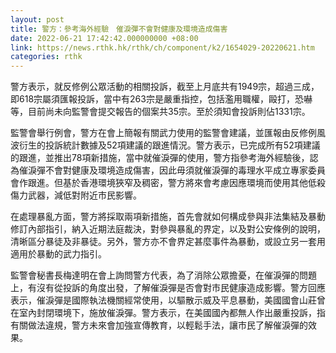 ```yaml
---
layout: post
title: 警方：參考海外經驗　催淚彈不會對健康及環境造成傷害
date: 2022-06-21 17:42:42.000000000 +08:00
link: https://news.rthk.hk/rthk/ch/component/k2/1654029-20220621.htm
categories: rthk
---
```


警方表示，就反修例公眾活動的相關投訴，截至上月底共有1949宗，超過三成，即618宗屬須匯報投訴，當中有263宗是嚴重指控，包括濫用職權，毆打，恐嚇等，目前尚未向監警會提交報告的個案共35宗。至於須知會投訴則佔1331宗。

監警會舉行例會，警方在會上簡報有關武力使用的監警會建議，並匯報由反修例風波衍生的投訴統計數據及52項建議的跟進情況。警方表示，已完成所有52項建議的跟進，並推出78項新措施，當中就催淚彈的使用，警方指參考海外經驗後，認為催淚彈不會對健康及環境造成傷害，因此毋須就催淚彈的毒理水平成立專家委員會作跟進。但基於香港環境狹窄及稠密，警方將來會考慮因應環境而使用其他低殺傷力武器，減低對附近市民影響。

在處理暴亂方面，警方將採取兩項新措施，首先會就如何構成參與非法集結及暴動修訂內部指引，納入近期法庭裁決，對參與暴亂的界定，以及對公安條例的說明，清晰區分暴徒及非暴徒。另外，警方亦不會界定甚麼事件為暴動，或設立另一套用適用於暴動的武力指引。

監警會秘書長梅達明在會上詢問警方代表，為了消除公眾擔憂，在催淚彈的問題上，有沒有從投訴的角度出發，了解催淚彈是否會對市民健康造成影響。警方回應表示，催淚彈是國際執法機關經常使用，以驅散示威及平息暴動，美國國會山莊曾在室內封閉環境下，施放催淚彈。警方表示，在美國國內都無人作出嚴重投訴，指有關做法違規，警方未來會加強宣傳教育，以輕鬆手法，讓市民了解催淚彈的效果。
